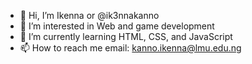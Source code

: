 - 👋 Hi, I’m Ikenna or @ik3nnakanno
- 👀 I’m interested in Web and game development 
- 🌱 I’m currently learning HTML, CSS, and JavaScript 
- 📫 How to reach me email: kanno.ikenna@lmu.edu.ng

<!---
ik3nnakanno/ik3nnakanno is a ✨ special ✨ repository because its `README.md` (this file) appears on your GitHub profile.
You can click the Preview link to take a look at your changes.
--->
